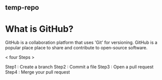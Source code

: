 ## temp-repo

# What is GitHub?
GitHub is a collaboration platform that uses 'Git' for versioning. 
GitHub is a popular place place to share and contribute to open-source software.

< four Steps >

Step1 : Create a branch
Step2 : Commit a file
Step3 : Open a pull request
Step4 : Merge your pull request
